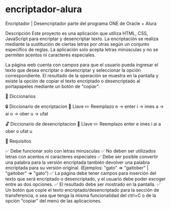 # encriptador-alura
Encriptador | Desencriptador parte del programa ONE de Oracle + Alura 

Descripción
Este proyecto es una aplicación que utiliza HTML, CSS, JavaScript para encriptar y desencriptar texto. La encriptación se realiza mediante la sustitución de ciertas letras por otras según un conjunto específico de reglas. La aplicación solo acepta letras minúsculas y no se permiten acentos ni caracteres especiales.

La página web cuenta con campos para que el usuario pueda ingresar el texto que desea encriptar o desencriptar y seleccionar la opción correspondiente. El resultado de la operación se muestra en la pantalla y existe la opción de copiar el texto encriptado o desencriptado al portapapeles mediante un botón de "copiar".

📒 Diccionarios

🔒 Diccionario de encriptacion
🔑 Llave	✏️ Reemplazo
e ->	enter
i ->	imes
a ->	ai
o	-> ober
u -> ufat

🔓 Diccionario de desencriptacion
🔑 Llave	✏️ Reemplazo
enter	e
imes	i
ai	a
ober	o
ufat	u

📑 Requisitos

✅ Debe funcionar solo con letras minúsculas
✅ No deben ser utilizados letras con acentos ni caracteres especiales
✅ Debe ser posible convertir una palabra para la versión encriptada también devolver una palabra encriptada para su versión original. (Ejemplos: "gato" => "gaitober" | "gaitober" => "gato")
✅ La página debe tener campos para inserción del texto que será encriptado o desencriptado, y el usuario debe poder escoger entre as dos opciones.
✅ El resultado debe ser mostrado en la pantalla.
✅ Un botón que copie el texto encriptado/desencriptado para la sección de transferencia, o sea que tenga la misma funcionalidad del ctrl+C o de la opción "copiar" del menú de las aplicaciones.
